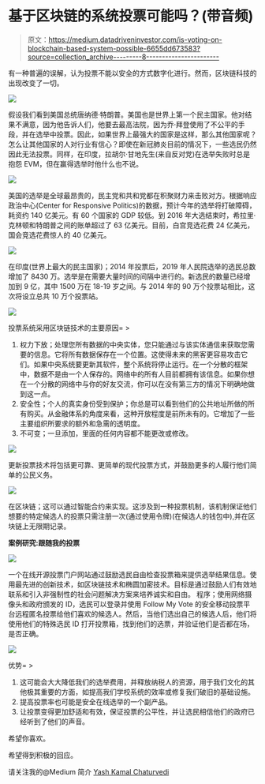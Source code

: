 # 基于区块链的系统投票可能吗？(带音频)

> 原文：<https://medium.datadriveninvestor.com/is-voting-on-blockchain-based-system-possible-6655dd673583?source=collection_archive---------8----------------------->

有一种普遍的误解，认为投票不能以安全的方式数字化进行。然而，区块链科技的出现改变了一切。

![](img/0e21f64135f0de3be79074dc33cfdca2.png)

假设我们看到美国总统唐纳德·特朗普。美国也是世界上第一个民主国家。他对结果不满意，因为他告诉人们，他要去最高法院，因为乔·拜登使用了不公平的手段，并在选举中投票。因此，如果世界上最强大的国家是这样，那么其他国家呢？怎么让其他国家的人对行业有信心？即使在新冠肺炎目前的情况下，一些选民仍然因此无法投票。同样，在印度，拉胡尔·甘地先生(来自反对党)在选举失败时总是抱怨 EVM，但在赢得选举时他什么也不说。

![](img/e088fc5e4070020510690fb8c2e3fd99.png)

美国的选举是全球最昂贵的，民主党和共和党都在积聚财力来击败对方。根据响应政治中心(Center for Responsive Politics)的数据，预计今年的选举将打破障碍，耗资约 140 亿美元。有 60 个国家的 GDP 较低。到 2016 年大选结束时，希拉里·克林顿和特朗普之间的账单超过了 63 亿美元。目前，白宫竞选花费 24 亿美元，国会竞选花费惊人的 40 亿美元。

![](img/ff904a7d69525de8ab4acd72d9a930fd.png)

在印度(世界上最大的民主国家)；2014 年投票后，2019 年人民院选举的选民总数增加了 8430 万。选举是在需要大量时间的间隔中进行的。新选民的数量已经增加到 9 亿，其中 1500 万在 18-19 岁之间。与 2014 年的 90 万个投票站相比，这次将设立总共 10 万个投票站。

![](img/7c9e2a2bd46ac05dbaf05fb6b9074196.png)

投票系统采用区块链技术的主要原因= >

1.  权力下放；处理您所有数据的中央实体，您只能通过与该实体通信来获取您需要的信息。它将所有数据保存在一个位置。这使得未来的黑客更容易攻击它们。如果中央系统要更新其软件，整个系统将停止运行。在一个分散的框架中，数据不是由一个人保存的。网络中的所有人目前都拥有该信息。如果你想在一个分散的网络中与你的好友交流，你可以在没有第三方的情况下明确地做到这一点。
2.  安全性；个人的真实身份受到保护；你总是可以看到他们的公共地址所做的所有购买。从金融体系的角度来看，这种开放程度是前所未有的。它增加了一些主要组织所要求的额外和急需的透明度。
3.  不可变；一旦添加，里面的任何内容都不能更改或修改。

![](img/4d822cc2ff282a4cce7d32f57f382ea8.png)

更新投票技术将包括更可靠、更简单的现代投票方式，并鼓励更多的人履行他们简单的公民义务。

![](img/e5ca8c716335ae8190cee43dee3b0323.png)

在区块链；这可以通过智能合约来实现。这涉及到一种投票机制，该机制保证他们想要的特定候选人的投票只需注册一次(通过使用令牌)(在候选人的钱包中),并在区块链上无限期记录。

**案例研究:跟随我的投票**

![](img/c2c8ae72723b0cf634cd87048f4b4435.png)

一个在线开源投票门户网站通过鼓励选民自由检查投票箱来提供选举结果信息。使用最先进的创新技术，如区块链技术和椭圆加密技术。目标是通过鼓励人们有效地联系和引入非强制性的社会问题解决方案来培养诚实和自由。
程序；使用网络摄像头和政府颁发的 ID，选民可以登录并使用 Follow My Vote 的安全移动投票平台远程匿名投票给他们喜欢的候选人。然后，当他们选出自己的候选人后，他们将使用他们的特殊选民 ID 打开投票箱，找到他们的选票，并验证他们是否都在场，是否正确。

![](img/9526cf202fc5c78fb80b44496f530130.png)

优势= >

1.  这可能会大大降低我们的选举费用，并释放纳税人的资源，用于我们文化的其他极其重要的方面，如提高我们学校系统的效率或修复我们破旧的基础设施。
2.  提高投票率也可能是安全在线选举的一个副产品。
3.  让投票变得更加舒适和有效，保证投票的公平性，并让选民相信他们的政府已经听到了他们的声音。

希望你喜欢。

希望得到积极的回应。

请关注我的@Medium 简介 [Yash Kamal Chaturvedi](https://yashkamalchaturvedi.medium.com/)